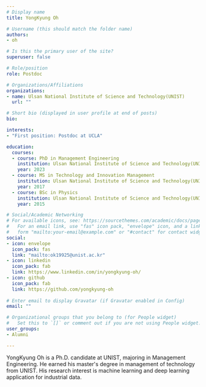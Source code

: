 ```yaml
---
# Display name
title: YongKyung Oh

# Username (this should match the folder name)
authors:
- oh

# Is this the primary user of the site?
superuser: false

# Role/position
role: Postdoc

# Organizations/Affiliations
organizations:
- name: Ulsan National Institute of Science and Technology(UNIST)
  url: ""

# Short bio (displayed in user profile at end of posts)
bio: 

interests:
- "First position: Postdoc at UCLA"

education:
  courses:
  - course: PhD in Management Engineering
    institution: Ulsan National Institute of Science and Technology(UNIST)
    year: 2023
  - course: MS in Technology and Innovation Management
    institution: Ulsan National Institute of Science and Technology(UNIST)
    year: 2017
  - course: BSc in Physics
    institution: Ulsan National Institute of Science and Technology(UNIST)
    year: 2015

# Social/Academic Networking
# For available icons, see: https://sourcethemes.com/academic/docs/page-builder/#icons
#   For an email link, use "fas" icon pack, "envelope" icon, and a link in the
#   form "mailto:your-email@example.com" or "#contact" for contact widget.
social:
- icon: envelope
  icon_pack: fas
  link: "mailto:ok19925@unist.ac.kr"
- icon: linkedin
  icon_pack: fab
  link: https://www.linkedin.com/in/yongkyung-oh/
- icon: github
  icon_pack: fab
  link: https://github.com/yongkyung-oh
  
# Enter email to display Gravatar (if Gravatar enabled in Config)
email: ""

# Organizational groups that you belong to (for People widget)
#   Set this to `[]` or comment out if you are not using People widget.
user_groups:
- Alumni

---
```

YongKyung Oh is a Ph.D. candidate at UNIST, majoring in Management Engineering. He earned his master's degree in management of technology from UNIST. His research interest is machine learning and deep learning application for industrial data.




